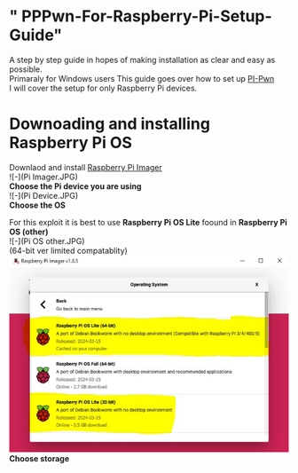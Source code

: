 # " PPPwn-For-Raspberry-Pi-Setup-Guide"  
A step by step guide in hopes of making installation as clear and easy as possible.  
Primaraly for Windows users 
This guide goes over how to set up [PI-Pwn](https://github.com/stooged/PI-Pwn?tab=readme-ov-file#pi-pwn)  
I will cover the setup for only Raspberry Pi devices.  
# Downoading and installing Raspberry Pi OS  
Downlaod and install [Raspberry Pi Imager](https://www.raspberrypi.com/software/)  
![-](Pi Imager.JPG)   
**Choose the Pi device you are using**  
![-](Pi Device.JPG)  
**Choose the OS**
  
For this exploit it is best to use **Raspberry Pi OS Lite** foound in **Raspberry Pi OS (other)**  
![-](Pi OS other.JPG)  
(64-bit ver limited compatablity)
![-](64-bit.JPG)  
**Choose storage**  

